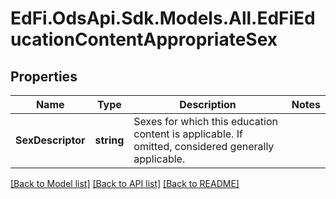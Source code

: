 # EdFi.OdsApi.Sdk.Models.All.EdFiEducationContentAppropriateSex
## Properties

Name | Type | Description | Notes
------------ | ------------- | ------------- | -------------
**SexDescriptor** | **string** | Sexes for which this education content is applicable. If omitted, considered generally applicable. | 

[[Back to Model list]](../README.md#documentation-for-models) [[Back to API list]](../README.md#documentation-for-api-endpoints) [[Back to README]](../README.md)

